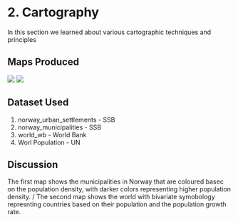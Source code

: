# 2. Cartography
In this section we learned about various cartographic techniques and principles

## Maps Produced

![](https://github.com/rahulse10/Introduction_to_GIS/blob/main/2.%20Cartography/RS1_A4_Portrait.jpg)
![](https://github.com/rahulse10/Introduction_to_GIS/blob/main/2.%20Cartography/Layout2.jpg)

## Dataset Used 

1. norway_urban_settlements - SSB
2. norway_municipalities - SSB
3. world_wb - World Bank
4. Worl Population - UN


## Discussion
The first map shows the municipalities in Norway that are coloured basec on the population density, with darker colors representing higher population density. /
The second map shows the world with bivariate symobology represnting countries based on their population and the population growth rate.
